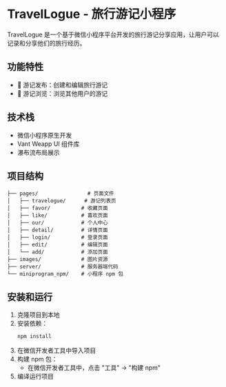# TravelLogue - 旅行游记小程序

TravelLogue 是一个基于微信小程序平台开发的旅行游记分享应用，让用户可以记录和分享他们的旅行经历。

## 功能特性

- 📝 游记发布：创建和编辑旅行游记
- 👥 游记浏览：浏览其他用户的游记

## 技术栈

- 微信小程序原生开发
- Vant Weapp UI 组件库
- 瀑布流布局展示

## 项目结构

```
├── pages/                # 页面文件
│   ├── travelogue/      # 游记列表页
│   ├── favor/          # 收藏页面
│   ├── like/           # 喜欢页面
│   ├── our/            # 个人中心
│   ├── detail/         # 详情页面
│   ├── login/          # 登录页面
│   ├── edit/           # 编辑页面
│   └── add/            # 添加页面
├── images/             # 图片资源
├── server/             # 服务器端代码
└── miniprogram_npm/    # 小程序 npm 包
```

## 安装和运行

1. 克隆项目到本地
2. 安装依赖：
   ```bash
   npm install
   ```
3. 在微信开发者工具中导入项目
4. 构建 npm 包：
   - 在微信开发者工具中，点击 "工具" -> "构建 npm"
5. 编译运行项目

